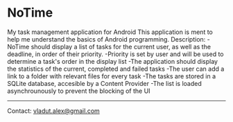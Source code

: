 NoTime
======

My task management application for Android
This application is ment to help me understand the basics of Android programming. 
Description:
-NoTime should display a list of tasks for the current user, as well as the deadline, in order of their priority.
-Priority is set by user and will be used to determine a task's order in the display list
-The application should display the statistics of the current, completed and failed tasks
-The user can add a link to a folder with relevant files for every task
-The tasks are stored in a SQLite database, accesible by a Content Provider
-The list is loaded asynchrounously to prevent the blocking of the UI


------------------------------------------------------------------------------------------------------
Contact: vladut.alex@gmail.com
